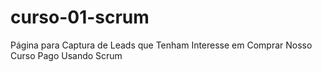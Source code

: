 # curso-01-scrum
 Página para Captura de Leads que Tenham Interesse em Comprar  Nosso Curso Pago Usando Scrum
